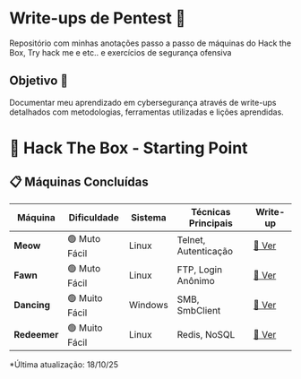 # Write-ups de Pentest 📝

Repositório com minhas anotações passo a passo de máquinas do Hack the Box, Try hack me e etc.. e exercícios de segurança ofensiva

## Objetivo 🎯

Documentar meu aprendizado em cybersegurança através de write-ups detalhados com metodologias, ferramentas utilizadas e lições aprendidas.

# 🏁 Hack The Box - Starting Point

## 📋 Máquinas Concluídas

| Máquina | Dificuldade | Sistema | Técnicas Principais | Write-up |
|---------|-------------|---------|---------------------|----------|
| **Meow** | 🟢 Muto Fácil | Linux | Telnet, Autenticação | [📖 Ver](HTB-HackTheBox/Meow.md) |
| **Fawn** | 🟢 Muto Fácil | Linux | FTP, Login Anônimo | [📖 Ver](HTB-HackTheBox/Fawn.md) |
| **Dancing** | 🟢 Muito Fácil | Windows | SMB, SmbClient | [📖 Ver](HTB-HackTheBox/Dancing.md) |
| **Redeemer** | 🟢 Muito Fácil | Linux | Redis, NoSQL | [📖 Ver](HTB-HackTheBox/Redeemer.md) |


*Última atualização: 18/10/25
